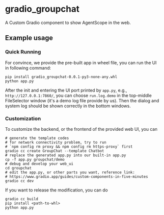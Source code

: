 
# gradio_groupchat
A Custom Gradio component to show AgentScope in the web.

## Example usage

### Quick Running
For convince, we provide the pre-built app in wheel file, you can run the UI
in following command:
```shell
pip install gradio_groupchat-0.0.1-py3-none-any.whl
python app.py
```
After the init and entering the UI port printed by `app.py`, e.g.,
`http://127.0.0.1:7860/`, you can choose `run.log.demo` in the top-middle
FileSelector window (it's a demo log file provide by us). Then
the dialog and system log should be shown correctly in the bottom windows.

### Customization
To customize the backend, or the frontend of the provided web UI, you can
```shell
# generate the template codes
# for network connectivity problem, try to run
# `npm config rm proxy && npm config rm https-proxy` first
gradio cc create GroupChat --template Chatbot
# replace the generated app.py into our built-in app.py
cp -f app.py groupchat/demo
# debug and develop your web_ui
cd groupchat
# edit the app.py, or other parts you want, reference link:
# https://www.gradio.app/guides/custom-components-in-five-minutes
gradio cc dev
```

If you want to release the modification, you can do
```shell
gradio cc build
pip install <path-to-whl>
python app.py
```
